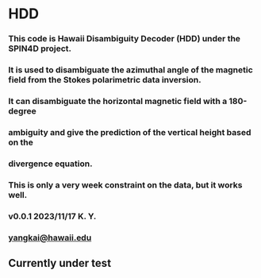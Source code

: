 # HDD
### This code is Hawaii Disambiguity Decoder (HDD) under the SPIN4D project.
### It is used to disambiguate the azimuthal angle of the magnetic field from the Stokes polarimetric data inversion.
### It can disambiguate the horizontal magnetic field with a 180-degree
### ambiguity and give the prediction of the vertical height based on the 
### divergence equation.
### This is only a very week constraint on the data, but it works well.
### v0.0.1 2023/11/17 K. Y.
### yangkai@hawaii.edu

## Currently under test
